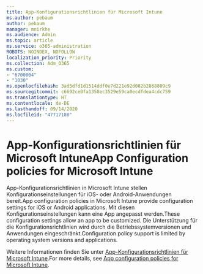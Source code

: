 ```yaml
---
title: App-Konfigurationsrichtlinien für Microsoft Intune
ms.author: pebaum
author: pebaum
manager: mnirkhe
ms.audience: Admin
ms.topic: article
ms.service: o365-administration
ROBOTS: NOINDEX, NOFOLLOW
localization_priority: Priority
ms.collection: Adm_O365
ms.custom:
- "6700004"
- "1030"
ms.openlocfilehash: 3ad5dfd1d1514ddf0e7d221e92d082b2868809c9
ms.sourcegitcommit: c6692ce0fa1358ec3529e59ca0ecdfdea4cdc759
ms.translationtype: HT
ms.contentlocale: de-DE
ms.lasthandoff: 09/14/2020
ms.locfileid: "47717180"
---
```

# <a name="app-configuration-policies-for-microsoft-intune"></a><span data-ttu-id="23df0-102">App-Konfigurationsrichtlinien für Microsoft Intune</span><span class="sxs-lookup"><span data-stu-id="23df0-102">App Configuration policies for Microsoft Intune</span></span>

<span data-ttu-id="23df0-103">App-Konfigurationsrichtlinien in Microsoft Intune stellen Konfigurationseinstellungen für iOS- oder Android-Anwendungen bereit.</span><span class="sxs-lookup"><span data-stu-id="23df0-103">App configuration policies in Microsoft Intune provide configuration settings for iOS or Android applications.</span></span> <span data-ttu-id="23df0-104">Mit diesen Konfigurationseinstellungen kann eine App angepasst werden.</span><span class="sxs-lookup"><span data-stu-id="23df0-104">These configuration settings allow an app to be customized.</span></span> <span data-ttu-id="23df0-105">Die Unterstützung für die Konfigurationsrichtlinien wird durch die Betriebssystemversionen und Anwendungen eingeschränkt.</span><span class="sxs-lookup"><span data-stu-id="23df0-105">Configuration policy support is limited by operating system versions and applications.</span></span>

<span data-ttu-id="23df0-106">Weitere Informationen finden Sie unter [App-Konfigurationsrichtlinien für Microsoft Intune](https://docs.microsoft.com/intune/app-configuration-policies-overview).</span><span class="sxs-lookup"><span data-stu-id="23df0-106">For more details, see [App configuration policies for Microsoft Intune](https://docs.microsoft.com/intune/app-configuration-policies-overview).</span></span>